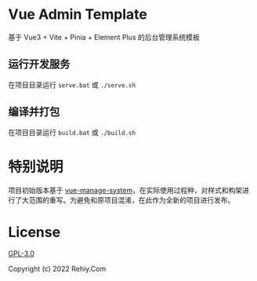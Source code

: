 # Vue Admin Template

基于 Vue3 + Vite + Pinia + Element Plus 的后台管理系统模板

## 运行开发服务

在项目目录运行  `serve.bat` 或 `./serve.sh`

## 编译并打包

在项目目录运行  `build.bat` 或 `./build.sh`

# 特别说明

项目初始版本基于 [vue-manage-system](https://github.com/lin-xin/vue-manage-system)，在实际使用过程种，对样式和构架进行了大范围的重写。为避免和原项目混淆，在此作为全新的项目进行发布。

# License

[GPL-3.0](https://opensource.org/licenses/GPL-3.0)

Copyright (c) 2022 Rehiy.Com
